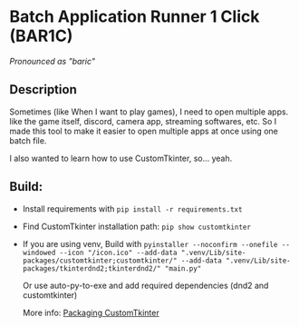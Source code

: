 # Batch Application Runner 1 Click (BAR1C)

_Pronounced as "baric"_

## Description

Sometimes (like When I want to play games), I need to open multiple apps. like the game itself, discord, camera app, streaming softwares, etc. So I made this tool to make it easier to open multiple apps at once using one batch file.

I also wanted to learn how to use CustomTkinter, so... yeah.

## Build:

- Install requirements with `pip install -r requirements.txt`
- Find CustomTkinter installation path: `pip show customtkinter`
- If you are using venv, Build with `pyinstaller --noconfirm --onefile --windowed --icon "/icon.ico" --add-data ".venv/Lib/site-packages/customtkinter;customtkinter/" --add-data ".venv/Lib/site-packages/tkinterdnd2;tkinterdnd2/" "main.py"`

  Or use auto-py-to-exe and add required dependencies (dnd2 and customtkinter)

  More info: [Packaging CustomTkinter](https://github.com/TomSchimansky/CustomTkinter/wiki/Packaging)
